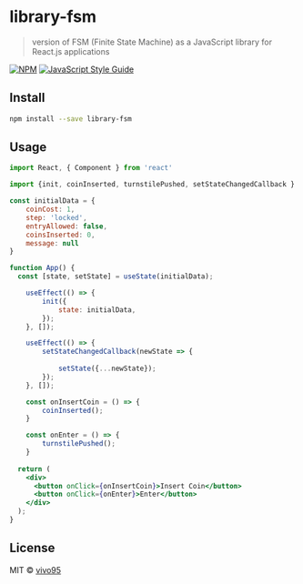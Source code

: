 # library-fsm

> version of FSM (Finite State Machine) as a JavaScript  library for React.js applications

[![NPM](https://img.shields.io/npm/v/adecco-fsm.svg)](https://www.npmjs.com/package/adecco-fsm) [![JavaScript Style Guide](https://img.shields.io/badge/code_style-standard-brightgreen.svg)](https://standardjs.com)

## Install

```bash
npm install --save library-fsm
```

## Usage

```jsx
import React, { Component } from 'react'

import {init, coinInserted, turnstilePushed, setStateChangedCallback } from "library-fsm"

const initialData = {
    coinCost: 1,
    step: 'locked',
    entryAllowed: false,
    coinsInserted: 0,
    message: null
}

function App() {
  const [state, setState] = useState(initialData);

    useEffect(() => {
        init({
            state: initialData,
        });
    }, []);

    useEffect(() => {
        setStateChangedCallback(newState => {
            
            setState({...newState});
        });
    }, []);

    const onInsertCoin = () => {
        coinInserted();
    }

    const onEnter = () => {
        turnstilePushed();
    }
    
  return (
    <div>
      <button onClick={onInsertCoin}>Insert Coin</button>
      <button onClick={onEnter}>Enter</button>
    </div>
  );
}
```

## License

MIT © [vivo95](https://github.com/vivo95)
